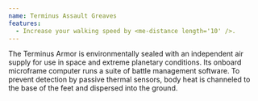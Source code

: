 ```yaml
---
name: Terminus Assault Greaves
features:
  - Increase your walking speed by <me-distance length='10' />.
---
```

The Terminus Armor is environmentally sealed with an independent air supply for use in space and 
extreme planetary conditions. Its onboard microframe computer runs a suite of battle management 
software. To prevent detection by passive thermal sensors, body heat is channeled to the base of the 
feet and dispersed into the ground.